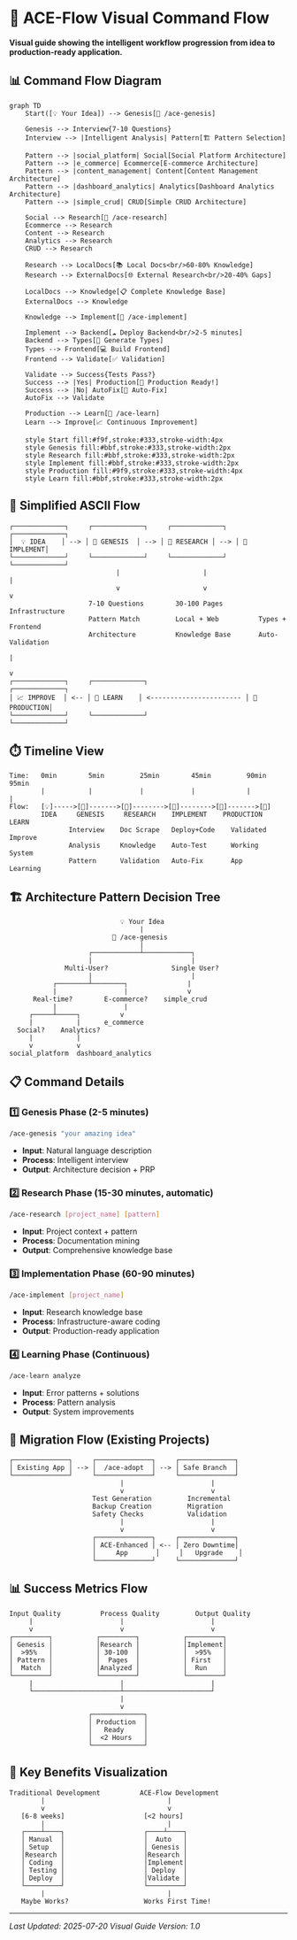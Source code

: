 # 🎯 ACE-Flow Visual Command Flow

**Visual guide showing the intelligent workflow progression from idea to production-ready application.**

## 📊 Command Flow Diagram

```mermaid
graph TD
    Start([💡 Your Idea]) --> Genesis[🧠 /ace-genesis]
    
    Genesis --> Interview{7-10 Questions}
    Interview --> |Intelligent Analysis| Pattern[🏗️ Pattern Selection]
    
    Pattern --> |social_platform| Social[Social Platform Architecture]
    Pattern --> |e_commerce| Ecommerce[E-commerce Architecture]
    Pattern --> |content_management| Content[Content Management Architecture]
    Pattern --> |dashboard_analytics| Analytics[Dashboard Analytics Architecture]
    Pattern --> |simple_crud| CRUD[Simple CRUD Architecture]
    
    Social --> Research[🔬 /ace-research]
    Ecommerce --> Research
    Content --> Research
    Analytics --> Research
    CRUD --> Research
    
    Research --> LocalDocs[📚 Local Docs<br/>60-80% Knowledge]
    Research --> ExternalDocs[🌐 External Research<br/>20-40% Gaps]
    
    LocalDocs --> Knowledge[📋 Complete Knowledge Base]
    ExternalDocs --> Knowledge
    
    Knowledge --> Implement[🚀 /ace-implement]
    
    Implement --> Backend[☁️ Deploy Backend<br/>2-5 minutes]
    Backend --> Types[📝 Generate Types]
    Types --> Frontend[💻 Build Frontend]
    Frontend --> Validate[✅ Validation]
    
    Validate --> Success{Tests Pass?}
    Success --> |Yes| Production[🎉 Production Ready!]
    Success --> |No| AutoFix[🔧 Auto-Fix]
    AutoFix --> Validate
    
    Production --> Learn[🧠 /ace-learn]
    Learn --> Improve[📈 Continuous Improvement]
    
    style Start fill:#f9f,stroke:#333,stroke-width:4px
    style Genesis fill:#bbf,stroke:#333,stroke-width:2px
    style Research fill:#bbf,stroke:#333,stroke-width:2px
    style Implement fill:#bbf,stroke:#333,stroke-width:2px
    style Production fill:#9f9,stroke:#333,stroke-width:4px
    style Learn fill:#bbf,stroke:#333,stroke-width:2px
```

## 🔄 Simplified ASCII Flow

```
┌─────────────┐     ┌─────────────┐     ┌─────────────┐     ┌─────────────┐
│  💡 IDEA    │ --> │ 🧠 GENESIS  │ --> │ 🔬 RESEARCH │ --> │ 🚀 IMPLEMENT│
└─────────────┘     └─────────────┘     └─────────────┘     └─────────────┘
                           |                     |                     |
                           v                     v                     v
                    7-10 Questions        30-100 Pages         Infrastructure
                    Pattern Match         Local + Web          Types + Frontend
                    Architecture          Knowledge Base       Auto-Validation
                                                                      |
                                                                      v
┌─────────────┐     ┌─────────────┐                          ┌─────────────┐
│ 📈 IMPROVE  │ <-- │ 🧠 LEARN    │ <----------------------- │ 🎉 PRODUCTION│
└─────────────┘     └─────────────┘                          └─────────────┘
```

## ⏱️ Timeline View

```
Time:   0min        5min         25min        45min         90min        95min
        |           |            |            |             |            |
Flow:   [💡]----->[🧠]------->[🔬]-------->[🚀]-------->[🎉]------->[🧠]
        IDEA     GENESIS     RESEARCH    IMPLEMENT    PRODUCTION    LEARN
               Interview    Doc Scrape   Deploy+Code    Validated   Improve
               Analysis     Knowledge    Auto-Test      Working     System
               Pattern      Validation   Auto-Fix       App         Learning
```

## 🏗️ Architecture Pattern Decision Tree

```
                            💡 Your Idea
                                 |
                          🧠 /ace-genesis
                                 |
                    ┌────────────┴────────────┐
                    |                         |
              Multi-User?                Single User?
                    |                         |
           ┌────────┴────────┐               |
           |                 |               v
      Real-time?        E-commerce?    simple_crud
           |                 |
     ┌─────┴─────┐          v
     |           |      e_commerce
  Social?    Analytics?
     |           |
     v           v
social_platform  dashboard_analytics
```

## 📋 Command Details

### 1️⃣ Genesis Phase (2-5 minutes)
```bash
/ace-genesis "your amazing idea"
```
- **Input**: Natural language description
- **Process**: Intelligent interview
- **Output**: Architecture decision + PRP

### 2️⃣ Research Phase (15-30 minutes, automatic)
```bash
/ace-research [project_name] [pattern]
```
- **Input**: Project context + pattern
- **Process**: Documentation mining
- **Output**: Comprehensive knowledge base

### 3️⃣ Implementation Phase (60-90 minutes)
```bash
/ace-implement [project_name]
```
- **Input**: Research knowledge base
- **Process**: Infrastructure-aware coding
- **Output**: Production-ready application

### 4️⃣ Learning Phase (Continuous)
```bash
/ace-learn analyze
```
- **Input**: Error patterns + solutions
- **Process**: Pattern analysis
- **Output**: System improvements

## 🔄 Migration Flow (Existing Projects)

```
┌──────────────┐     ┌──────────────┐     ┌──────────────┐
│ Existing App │ --> │  /ace-adopt  │ --> │ Safe Branch  │
└──────────────┘     └──────────────┘     └──────────────┘
                            |                      |
                            v                      v
                     Test Generation         Incremental
                     Backup Creation         Migration
                     Safety Checks           Validation
                            |                      |
                            v                      v
                     ┌──────────────┐     ┌──────────────┐
                     │ ACE-Enhanced │ <-- │ Zero Downtime│
                     │     App       │     │   Upgrade    │
                     └──────────────┘     └──────────────┘
```

## 📊 Success Metrics Flow

```
Input Quality          Process Quality         Output Quality
     |                      |                      |
     v                      v                      v
┌─────────┐           ┌─────────┐           ┌─────────┐
│ Genesis │           │Research │           │Implement│
│  >95%   │           │ 30-100  │           │  >95%   │
│ Pattern │           │  Pages  │           │ First   │
│  Match  │           │Analyzed │           │  Run    │
└─────────┘           └─────────┘           └─────────┘
     |                      |                      |
     └──────────────────────┴──────────────────────┘
                            |
                            v
                    ┌─────────────┐
                    │ Production  │
                    │   Ready     │
                    │  <2 Hours   │
                    └─────────────┘
```

## 🎯 Key Benefits Visualization

```
Traditional Development          ACE-Flow Development
        |                               |
        v                               v
   [6-8 weeks]                    [<2 hours]
        |                               |
   ┌────┴────┐                    ┌────┴────┐
   │ Manual  │                    │  Auto   │
   │ Setup   │                    │ Genesis │
   │Research │                    │Research │
   │ Coding  │                    │Implement│
   │ Testing │                    │ Deploy  │
   │ Deploy  │                    │Validate │
   └─────────┘                    └─────────┘
        |                               |
   Maybe Works?                   Works First Time!
```

---

*Last Updated: 2025-07-20*
*Visual Guide Version: 1.0*